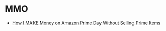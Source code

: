 MMO
====

- [How I MAKE Money on Amazon Prime Day Without Selling Prime Items](https://www.youtube.com/watch?v=38QycbvHR58)
